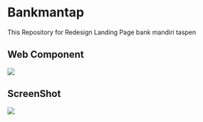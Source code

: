 # Bankmantap
This Repository for Redesign Landing Page bank mandiri taspen

## Web Component
<img src="public/asset/tools.png"/>

## ScreenShot

<img src="public/asset/ss.png"/>